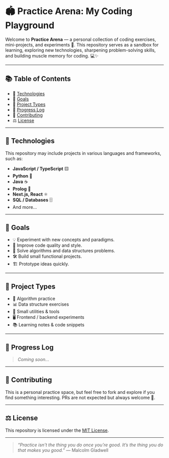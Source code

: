 # 🏟️ Practice Arena: My Coding Playground

Welcome to **Practice Arena** — a personal collection of coding exercises, mini-projects, and experiments 🧪. This repository serves as a sandbox for learning, exploring new technologies, sharpening problem-solving skills, and building muscle memory for coding. 💻✨

---

## 📚 Table of Contents

- 🔧 [Technologies](#-technologies)
- 🎯 [Goals](#-goals)
- 🧪 [Project Types](#-project-types)
- 📅 [Progress Log](#-progress-log)
- 🤝 [Contributing](#-contributing)
- ⚖️ [License](#-license)

---

## 🔧 Technologies

This repository may include projects in various languages and frameworks, such as:

- **JavaScript / TypeScript** 🟨
- **Python** 🐍
- **Java** ☕
- **Prolog** 🧠
- **Next.js, React** ⚛️
- **SQL / Databases** 🗄️
- And more...

---

## 🎯 Goals

- 💡 Experiment with new concepts and paradigms.
- 🧹 Improve code quality and style.
- 🧩 Solve algorithms and data structures problems.
- 🛠️ Build small functional projects.
- 🏗️ Prototype ideas quickly.

---

## 🧪 Project Types

- 🔢 Algorithm practice
- 📊 Data structure exercises
- 🔧 Small utilities & tools
- 🖥️ Frontend / backend experiments
- 📚 Learning notes & code snippets

---

## 📅 Progress Log

> _Coming soon..._

---

## 🤝 Contributing

This is a personal practice space, but feel free to fork and explore if you find something interesting. PRs are not expected but always welcome 🤗.

---

## ⚖️ License

This repository is licensed under the [MIT License](LICENSE).

---

> _“Practice isn’t the thing you do once you’re good. It’s the thing you do that makes you good.”_ — Malcolm Gladwell
